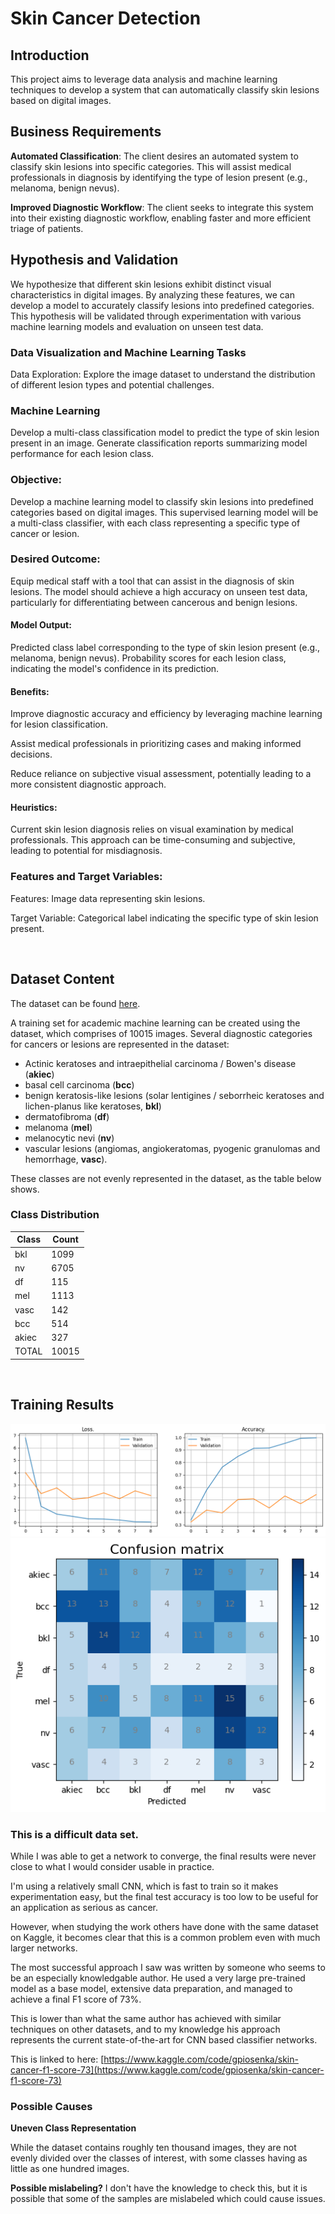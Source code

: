 
# Skin Cancer Detection

## Introduction
This project aims to leverage data analysis and machine learning techniques to develop a system that can automatically classify skin lesions based on digital images.

## Business Requirements
__Automated Classification__: The client desires an automated system to classify skin lesions into specific categories. This will assist medical professionals in diagnosis by identifying the type of lesion present (e.g., melanoma, benign nevus).

__Improved Diagnostic Workflow__: The client seeks to integrate this system into their existing diagnostic workflow, enabling faster and more efficient triage of patients.

## Hypothesis and Validation
We hypothesize that different skin lesions exhibit distinct visual characteristics in digital images. By analyzing these features, we can develop a model to accurately classify lesions into predefined categories. This hypothesis will be validated through experimentation with various machine learning models and evaluation on unseen test data.

### Data Visualization and Machine Learning Tasks
Data Exploration: Explore the image dataset to understand the distribution of different lesion types and potential challenges.

### Machine Learning

Develop a multi-class classification model to predict the type of skin lesion present in an image.
Generate classification reports summarizing model performance for each lesion class.


### Objective:
Develop a machine learning model to classify skin lesions into predefined categories based on digital images. This supervised learning model will be a multi-class classifier, with each class representing a specific type of cancer or lesion.

### Desired Outcome:

Equip medical staff with a tool that can assist in the diagnosis of skin lesions. The model should achieve a high accuracy on unseen test data, particularly for differentiating between cancerous and benign lesions.

#### Model Output:
Predicted class label corresponding to the type of skin lesion present (e.g., melanoma, benign nevus).
Probability scores for each lesion class, indicating the model's confidence in its prediction.

#### Benefits:
Improve diagnostic accuracy and efficiency by leveraging machine learning for lesion classification.

Assist medical professionals in prioritizing cases and making informed decisions.

Reduce reliance on subjective visual assessment, potentially leading to a more consistent diagnostic approach.

#### Heuristics:
Current skin lesion diagnosis relies on visual examination by medical professionals.  This approach can be time-consuming and subjective, leading to potential for misdiagnosis.


### Features and Target Variables:

Features: Image data representing skin lesions.

Target Variable: Categorical label indicating the specific type of skin lesion present.





<br>



## Dataset Content

The dataset can be found [here](https://www.kaggle.com/datasets/farjanakabirsamanta/skin-cancer-dataset). 

A training set for academic machine learning can be created using the dataset, which comprises of 10015 images. Several diagnostic categories for cancers or lesions are represented in the dataset:

* Actinic keratoses and intraepithelial carcinoma / Bowen's disease (__akiec__)
* basal cell carcinoma (__bcc__)
* benign keratosis-like lesions (solar lentigines / seborrheic keratoses and lichen-planus like keratoses, __bkl__)
* dermatofibroma (__df__)
* melanoma (__mel__)
* melanocytic nevi (__nv__)
* vascular lesions (angiomas, angiokeratomas, pyogenic granulomas and hemorrhage, __vasc__).

These classes are not evenly represented in the dataset, as the table below shows.

### Class Distribution

|Class|Count|
|-|-|
|bkl | 1099
|nv | 6705
|df | 115
|mel | 1113
|vasc | 142
|bcc | 514
|akiec | 327
|TOTAL | 10015

  <br>

## Training Results

![image1](assets/images/train1.png)
![con1](assets/images/con1.png)


### This is a difficult data set.
While I was able to get a network to converge, the final results were never close to what I would consider usable in practice.

I'm using a relatively small CNN, which is fast to train so it makes experimentation easy, but the final test accuracy is too low to be useful for an application as serious as cancer.

However, when studying the work others have done with the same dataset on Kaggle, it becomes clear that this is a common problem even with much larger networks.

The most successful approach I saw was written by someone who seems to be an especially knowledgable author. He used a very large pre-trained model as a base model, extensive data preparation, and managed to achieve a final F1 score of 73%.

This is lower than what the same author has achieved with similar techniques on other datasets, and to my knowledge his approach represents the current state-of-the-art for CNN based classifier networks. 

This is linked to here: [https://www.kaggle.com/code/gpiosenka/skin-cancer-f1-score-73](https://www.kaggle.com/code/gpiosenka/skin-cancer-f1-score-73)

### Possible Causes

**Uneven Class Representation**

While the dataset contains roughly ten thousand images, they are not evenly divided over the classes of interest, with some classes having as little as one hundred images.

**Possible mislabeling?**
I don't have the knowledge to check this, but it is possible that some of the samples are mislabeled which could cause issues.

